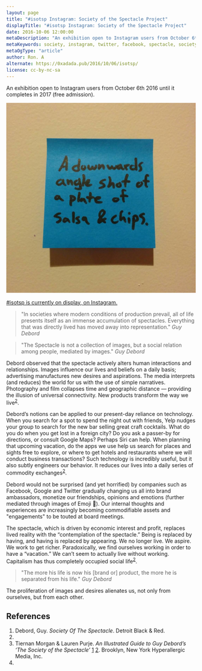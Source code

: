```yaml
---
layout: page
title: "#isotsp Instagram: Society of the Spectacle Project"
displayTitle: "#isotsp Instagram: Society of the Spectacle Project"
date: 2016-10-06 12:00:00
metaDescription: "An exhibition open to Instagram users from October 6th 2016 until it completes in 2017."
metaKeywords: society, instagram, twitter, facebook, spectacle, society of the spectacle
metaOgType: "article"
author: Ron. A
alternate: https://0xadada.pub/2016/10/06/isotsp/
license: cc-by-nc-sa
---
```


An exhibition open to Instagram users from October 6th 2016 until it completes in 2017 (free admission). 

![First picture in the series](/static/images/2016-10-06-salsa-n-chips.jpg)

[#isotsp is currently on display, on Instagram.](https://www.instagram.com/explore/tags/isotsp/)

> "In societies where modern conditions of production prevail, all of life presents itself as an immense accumulation of spectacles. Everything that was directly lived has moved away into representation."
> <cite>Guy Debord</cite>

> "The Spectacle is not a collection of images, but a social relation among people, mediated by images."
> <cite>Guy Debord</cite>

Debord observed that the spectacle actively alters human interactions and relationships. Images influence our lives and beliefs on a daily basis; advertising manufactures new desires and aspirations. The media interprets (and reduces) the world for us with the use of simple narratives. Photography and film collapses time and geographic distance — providing the illusion of universal connectivity. New products transform the way we live<sup>[2](#2)</sup>.

Debord’s notions can be applied to our present-day reliance on technology. When you search for a spot to spend the night out  with friends, Yelp nudges your group to search for the new bar selling great craft cocktails. What do you do when you get lost in a foreign city? Do you ask a passer-by for directions, or consult Google Maps? Perhaps Siri can help. When planning that upcoming vacation, do the apps we use help us search for places and sights free to explore, or where to get hotels and restaurants where we will conduct business transactions? Such technology is incredibly useful, but it also subtly engineers our behavior. It reduces our lives into a daily series of commodity exchanges<sup>[2](#2)</sup>. 

Debord would not be surprised (and yet horrified) by companies such as Facebook, Google and Twitter gradually changing us all into brand ambassadors, monetize our friendships, opinions and emotions (further mediated through images of Emoji 🤷). Our internal thoughts and experiences are increasingly becoming commodifiable assets and "engagements" to be touted at board meetings.

The spectacle, which is driven by economic interest and profit, replaces lived reality with the “contemplation of the spectacle.” Being is replaced by having, and having is replaced by appearing. We no longer live. We aspire. We work to get richer. Paradoxically, we find ourselves working in order to have a “vacation.” We can’t seem to actually live without working. Capitalism has thus completely occupied social life<sup>[2](#2)</sup>.

> "The more his life is now his [brand or] product, the more he is separated from his life."
> <cite>Guy Debord</cite>

The proliferation of images and desires alienates us, not only from ourselves, but from each other.


## References

1. Debord, Guy.
  _Society Of The Spectacle_.
  Detroit
  Black & Red.
  1983.
1. Tiernan Morgan & Lauren Purje.
  _An Illustrated Guide to Guy Debord’s ‘The Society of the Spectacle’_
  [1](http://web.archive.org/web/20160827215147/http://hyperallergic.com/313435/an-illustrated-guide-to-guy-debords-the-society-of-the-spectacle/)
  [2](http://hyperallergic.com/313435/an-illustrated-guide-to-guy-debords-the-society-of-the-spectacle/).
  Brooklyn, New York
  Hyperallergic Media, Inc.
  2016.
